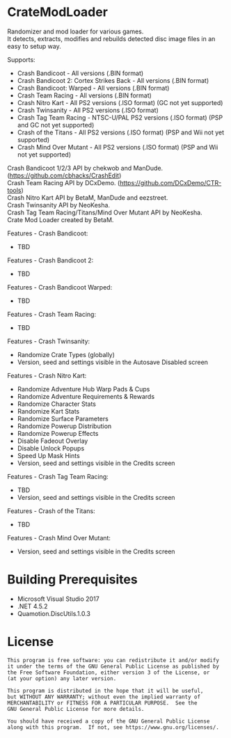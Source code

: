 # CrateModLoader
Randomizer and mod loader for various games.  
It detects, extracts, modifies and rebuilds detected disc image files in an easy to setup way.  

Supports:
- Crash Bandicoot - All versions (.BIN format)
- Crash Bandicoot 2: Cortex Strikes Back - All versions (.BIN format)
- Crash Bandicoot: Warped - All versions (.BIN format)
- Crash Team Racing - All versions (.BIN format)
- Crash Nitro Kart - All PS2 versions (.ISO format) (GC not yet supported)
- Crash Twinsanity - All PS2 versions (.ISO format)
- Crash Tag Team Racing - NTSC-U/PAL PS2 versions (.ISO format) (PSP and GC not yet supported)
- Crash of the Titans - All PS2 versions (.ISO format) (PSP and Wii not yet supported)
- Crash Mind Over Mutant - All PS2 versions (.ISO format) (PSP and Wii not yet supported)
  
Crash Bandicoot 1/2/3 API by chekwob and ManDude. (https://github.com/cbhacks/CrashEdit)  
Crash Team Racing API by DCxDemo. (https://github.com/DCxDemo/CTR-tools)  
Crash Nitro Kart API by BetaM, ManDude and eezstreet.  
Crash Twinsanity API by NeoKesha.  
Crash Tag Team Racing/Titans/Mind Over Mutant API by NeoKesha.  
Crate Mod Loader created by BetaM.

Features - Crash Bandicoot:
- TBD

Features - Crash Bandicoot 2:
- TBD

Features - Crash Bandicoot Warped:
- TBD

Features - Crash Team Racing: 
- TBD

Features - Crash Twinsanity:
- Randomize Crate Types (globally)
- Version, seed and settings visible in the Autosave Disabled screen

Features - Crash Nitro Kart:
- Randomize Adventure Hub Warp Pads & Cups
- Randomize Adventure Requirements & Rewards
- Randomize Character Stats
- Randomize Kart Stats
- Randomize Surface Parameters
- Randomize Powerup Distribution
- Randomize Powerup Effects
- Disable Fadeout Overlay
- Disable Unlock Popups
- Speed Up Mask Hints
- Version, seed and settings visible in the Credits screen

Features - Crash Tag Team Racing:
- TBD
- Version, seed and settings visible in the Credits screen

Features - Crash of the Titans:
- TBD

Features - Crash Mind Over Mutant:
- Version, seed and settings visible in the Credits screen

# Building Prerequisites

- Microsoft Visual Studio 2017
- .NET 4.5.2
- Quamotion.DiscUtils.1.0.3

# License

    This program is free software: you can redistribute it and/or modify
    it under the terms of the GNU General Public License as published by
    the Free Software Foundation, either version 3 of the License, or
    (at your option) any later version.

    This program is distributed in the hope that it will be useful,
    but WITHOUT ANY WARRANTY; without even the implied warranty of
    MERCHANTABILITY or FITNESS FOR A PARTICULAR PURPOSE.  See the
    GNU General Public License for more details.

    You should have received a copy of the GNU General Public License
    along with this program.  If not, see https://www.gnu.org/licenses/.
